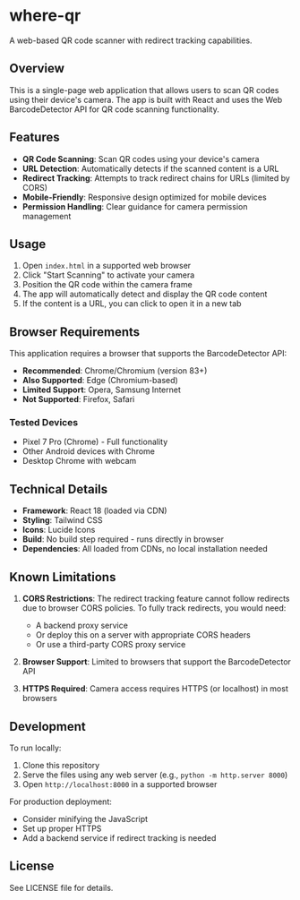 # where-qr

A web-based QR code scanner with redirect tracking capabilities.

## Overview

This is a single-page web application that allows users to scan QR codes using their device's camera. The app is built with React and uses the Web BarcodeDetector API for QR code scanning functionality.

## Features

- **QR Code Scanning**: Scan QR codes using your device's camera
- **URL Detection**: Automatically detects if the scanned content is a URL
- **Redirect Tracking**: Attempts to track redirect chains for URLs (limited by CORS)
- **Mobile-Friendly**: Responsive design optimized for mobile devices
- **Permission Handling**: Clear guidance for camera permission management

## Usage

1. Open `index.html` in a supported web browser
2. Click "Start Scanning" to activate your camera
3. Position the QR code within the camera frame
4. The app will automatically detect and display the QR code content
5. If the content is a URL, you can click to open it in a new tab

## Browser Requirements

This application requires a browser that supports the BarcodeDetector API:

- **Recommended**: Chrome/Chromium (version 83+)
- **Also Supported**: Edge (Chromium-based)
- **Limited Support**: Opera, Samsung Internet
- **Not Supported**: Firefox, Safari

### Tested Devices
- Pixel 7 Pro (Chrome) - Full functionality
- Other Android devices with Chrome
- Desktop Chrome with webcam

## Technical Details

- **Framework**: React 18 (loaded via CDN)
- **Styling**: Tailwind CSS
- **Icons**: Lucide Icons
- **Build**: No build step required - runs directly in browser
- **Dependencies**: All loaded from CDNs, no local installation needed

## Known Limitations

1. **CORS Restrictions**: The redirect tracking feature cannot follow redirects due to browser CORS policies. To fully track redirects, you would need:
   - A backend proxy service
   - Or deploy this on a server with appropriate CORS headers
   - Or use a third-party CORS proxy service

2. **Browser Support**: Limited to browsers that support the BarcodeDetector API

3. **HTTPS Required**: Camera access requires HTTPS (or localhost) in most browsers

## Development

To run locally:
1. Clone this repository
2. Serve the files using any web server (e.g., `python -m http.server 8000`)
3. Open `http://localhost:8000` in a supported browser

For production deployment:
- Consider minifying the JavaScript
- Set up proper HTTPS
- Add a backend service if redirect tracking is needed

## License

See LICENSE file for details.
